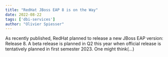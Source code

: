 ```yaml
---
title: "RedHat JBoss EAP 8 is on the Way"
date: 2022-08-22
tags: ['dbi-services']
author: "Olivier Spiesser"
---
```

As recently published, RedHat planned to release a new JBoss EAP version: Release 8. A beta release is planned in Q2 this year when official release is tentatively planned in first semester 2023. One might think(…)
